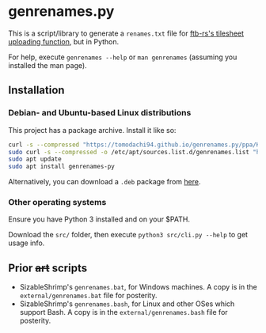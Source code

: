 # genrenames.py

This is a script/library to generate a `renames.txt` file for [ftb-rs's tilesheet uploading function](https://github.com/FTB-Gamepedia/ftb-rs/), but in Python.

For help, execute `genrenames --help` or `man genrenames` (assuming you installed the man page).

## Installation

### Debian- and Ubuntu-based Linux distributions

This project has a package archive. Install it like so:

```sh
curl -s --compressed "https://tomodachi94.github.io/genrenames.py/ppa/KEY.gpg" | sudo apt-key add -
sudo curl -s --compressed -o /etc/apt/sources.list.d/genrenames.list "https://tomodachi94.github.io/genrenames.py/ppa/deb/main.list"
sudo apt update
sudo apt install genrenames-py
```

Alternatively, you can download a `.deb` package from [here](https://tomodachi94.github.io/genrenames.py/ppa/deb/genrenames-0.2.0-any.deb).

### Other operating systems

Ensure you have Python 3 installed and on your $PATH.

Download the `src/` folder, then execute `python3 src/cli.py --help` to get usage info.

## Prior ~~art~~ scripts

- SizableShrimp's `genrenames.bat`, for Windows machines. A copy is in the `external/genrenames.bat` file for posterity.
- SizableShrimp's `genrenames.bash`, for Linux and other OSes which support Bash. A copy is in the `external/genrenames.bash` file for posterity.
